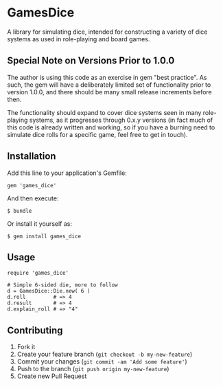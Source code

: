 # GamesDice

A library for simulating dice, intended for constructing a variety of dice systems as used in
role-playing and board games.

## Special Note on Versions Prior to 1.0.0

The author is using this code as an exercise in gem "best practice". As such, the gem
will have a deliberately limited set of functionality prior to version 1.0.0, and there should be
many small release increments before then.

The functionality should expand to cover dice systems seen in many role-playing systems, as it
progresses through 0.x.y versions (in fact much of this code is already written and working, so if
you have a burning need to simulate dice rolls for a specific game, feel free to get in touch).

## Installation

Add this line to your application's Gemfile:

    gem 'games_dice'

And then execute:

    $ bundle

Or install it yourself as:

    $ gem install games_dice

## Usage

    require 'games_dice'

    # Simple 6-sided die, more to follow
    d = GamesDice::Die.new( 6 )
    d.roll         # => 4
    d.result       # => 4
    d.explain_roll # => "4"

## Contributing

1. Fork it
2. Create your feature branch (`git checkout -b my-new-feature`)
3. Commit your changes (`git commit -am 'Add some feature'`)
4. Push to the branch (`git push origin my-new-feature`)
5. Create new Pull Request
